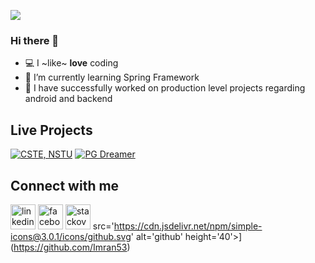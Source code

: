 

<!--
**Imran53/Imran53** is a ✨ _special_ ✨ repository because its `README.md` (this file) appears on your GitHub profile.

Here are some ideas to get you started:

- 🔭 I’m currently working on ...
- 🌱 I’m currently learning ...
- 👯 I’m looking to collaborate on ...
- 🤔 I’m looking for help with ...
- 💬 Ask me about ...
- 📫 How to reach me: ...
- 😄 Pronouns: ...
- ⚡ Fun fact: ...
-->
![](https://komarev.com/ghpvc/?username=Imran53)

### Hi there 👋

- 💻 I ~like~ **love** coding
- 🌱 I’m currently learning Spring Framework
- 👯  I have successfully worked on production level projects regarding android and backend

## Live Projects

[![CSTE, NSTU](https://img.shields.io/badge/-CSTE,NSTU-F44A6A?style=flat&logo=android)](https://play.google.com/store/apps/details?id=com.cste.nstuhelpo)
[![PG Dreamer](https://img.shields.io/badge/-PGDreamer-0085C0?style=flat&logo=android)](https://play.google.com/store/apps/details?id=com.pgdreamer.myapplication11)

## Connect with me
[<img src='https://cdn.jsdelivr.net/npm/simple-icons@3.0.1/icons/linkedin.svg' alt='linkedin' height='40'>](https://www.linkedin.com/in/imran53/)  [<img src='https://cdn.jsdelivr.net/npm/simple-icons@3.0.1/icons/facebook.svg' alt='facebook' height='40'>](https://www.facebook.com/khan.imr.351/)  [<img src='https://cdn.jsdelivr.net/npm/simple-icons@3.0.1/icons/stackoverflow.svg' alt='stackoverflow' height='40'>](https://stackoverflow.com/users/11221269/md-imran-khan) src='https://cdn.jsdelivr.net/npm/simple-icons@3.0.1/icons/github.svg' alt='github' height='40'>](https://github.com/Imran53)
